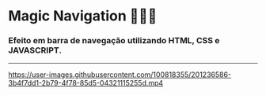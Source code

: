 # Magic Navigation 👨🏽‍💻
### Efeito em barra de navegação utilizando HTML, CSS e JAVASCRIPT.
<hr>



https://user-images.githubusercontent.com/100818355/201236586-3b4f7dd1-2b79-4f78-85d5-04321115255d.mp4


